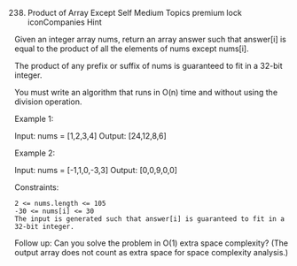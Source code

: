 238. Product of Array Except Self
Medium
Topics
premium lock iconCompanies
Hint

Given an integer array nums, return an array answer such that answer[i] is equal to the product of all the elements of nums except nums[i].

The product of any prefix or suffix of nums is guaranteed to fit in a 32-bit integer.

You must write an algorithm that runs in O(n) time and without using the division operation.

 

Example 1:

Input: nums = [1,2,3,4]
Output: [24,12,8,6]

Example 2:

Input: nums = [-1,1,0,-3,3]
Output: [0,0,9,0,0]

 

Constraints:

    2 <= nums.length <= 105
    -30 <= nums[i] <= 30
    The input is generated such that answer[i] is guaranteed to fit in a 32-bit integer.

 

Follow up: Can you solve the problem in O(1) extra space complexity? (The output array does not count as extra space for space complexity analysis.)
